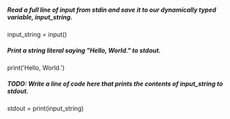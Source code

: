 
##### Read a full line of input from stdin and save it to our dynamically typed variable, input_string.
input_string = input()

##### Print a string literal saying "Hello, World." to stdout.
print('Hello, World.')

##### TODO: Write a line of code here that prints the contents of input_string to stdout.

stdout = print(input_string)
